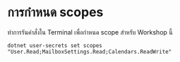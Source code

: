 

# การกำหนด scopes

ทำการรันคำสั่งใน Terminal เพื่อกำหนด scope สำหรับ Workshop นี้

```
dotnet user-secrets set scopes "User.Read;MailboxSettings.Read;Calendars.ReadWrite"
```